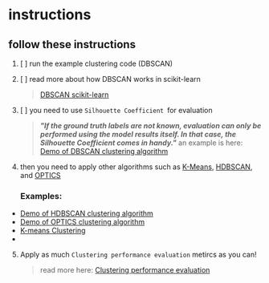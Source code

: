 # instructions
## follow these instructions
1. [ ] run the example clustering code (DBSCAN)

2. [ ] read more about how DBSCAN works in scikit-learn
    > [DBSCAN scikit-learn](https://scikit-learn.org/stable/modules/generated/sklearn.cluster.DBSCAN.html)

3. [ ] you need to use ```Silhouette Coefficient ```for evaluation
    > ***"If the ground truth labels are not known, evaluation can only be performed using the model results itself. In that case, the Silhouette Coefficient comes in handy."***
    an example is here:
    [Demo of DBSCAN clustering algorithm](https://scikit-learn.org/stable/auto_examples/cluster/plot_dbscan.html#sphx-glr-auto-examples-cluster-plot-dbscan-py)

4. then you need to apply other algorithms such as [K-Means](https://scikit-learn.org/stable/modules/clustering.html#k-means),  [HDBSCAN](https://scikit-learn.org/stable/modules/clustering.html#hdbscan), and [OPTICS](https://scikit-learn.org/stable/modules/clustering.html#optics)
    ### Examples:
- [Demo of HDBSCAN clustering algorithm](https://scikit-learn.org/stable/auto_examples/cluster/plot_hdbscan.html#sphx-glr-auto-examples-cluster-plot-hdbscan-py)
- [Demo of OPTICS clustering algorithm](https://scikit-learn.org/stable/auto_examples/cluster/plot_optics.html#sphx-glr-auto-examples-cluster-plot-optics-py)
- [K-means Clustering](https://scikit-learn.org/stable/auto_examples/cluster/plot_cluster_iris.html#sphx-glr-auto-examples-cluster-plot-cluster-iris-py)
- 
5. Apply as much ```Clustering performance evaluation``` metircs as you can!
    > read more here:
        [Clustering performance evaluation](https://scikit-learn.org/stable/modules/clustering.html#clustering-performance-evaluation)

